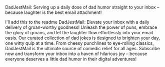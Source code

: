 DadJestMail: Serving up a daily dose of dad humor straight to your inbox – because laughter is the best email attachment!

I'll add this to the readme
DadJestMail: Elevate your inbox with a daily delivery of groan-worthy goodness! Unleash the power of puns, embrace the glory of groans, and let the laughter flow effortlessly into your email oasis. Our curated collection of dad jokes is designed to brighten your day, one witty quip at a time. From cheesy punchlines to eye-rolling classics, DadJestMail is the ultimate source of comedic relief for all ages. Subscribe now and transform your inbox into a haven of hilarious joy – because everyone deserves a little dad humor in their digital adventures!